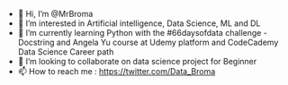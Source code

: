 - 👋 Hi, I’m @MrBroma
- 👀 I’m interested in Artificial intelligence, Data Science, ML and DL
- 🌱 I’m currently learning Python with the #66daysofdata challenge - Docstring and Angela Yu course at Udemy platform and CodeCademy Data Science Career path
- 💞️ I’m looking to collaborate on data science project for Beginner
- 📫 How to reach me : https://twitter.com/Data_Broma

<!---
MrBroma/MrBroma is a ✨ special ✨ repository because its `README.md` (this file) appears on your GitHub profile.
You can click the Preview link to take a look at your changes.
--->
